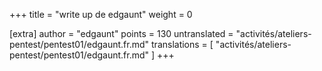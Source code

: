 +++
title = "write up de edgaunt"
weight = 0

[extra]
author = "edgaunt"
points = 130
untranslated = "activités/ateliers-pentest/pentest01/edgaunt.fr.md"
translations = [
    "activités/ateliers-pentest/pentest01/edgaunt.fr.md"
]
+++
